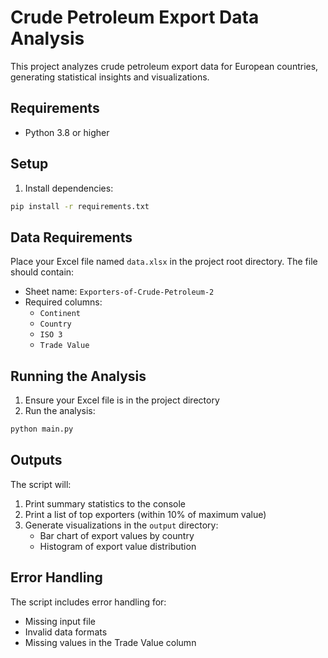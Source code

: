 # Crude Petroleum Export Data Analysis

This project analyzes crude petroleum export data for European countries, generating statistical insights and visualizations.

## Requirements

- Python 3.8 or higher

## Setup

1. Install dependencies:
```bash
pip install -r requirements.txt
```

## Data Requirements

Place your Excel file named `data.xlsx` in the project root directory. The file should contain:

- Sheet name: `Exporters-of-Crude-Petroleum-2`
- Required columns:
  - `Continent`
  - `Country`
  - `ISO 3`
  - `Trade Value`

## Running the Analysis

1. Ensure your Excel file is in the project directory
2. Run the analysis:
```bash
python main.py
```

## Outputs

The script will:
1. Print summary statistics to the console
2. Print a list of top exporters (within 10% of maximum value)
3. Generate visualizations in the `output` directory:
   - Bar chart of export values by country
   - Histogram of export value distribution

## Error Handling

The script includes error handling for:
- Missing input file
- Invalid data formats
- Missing values in the Trade Value column 